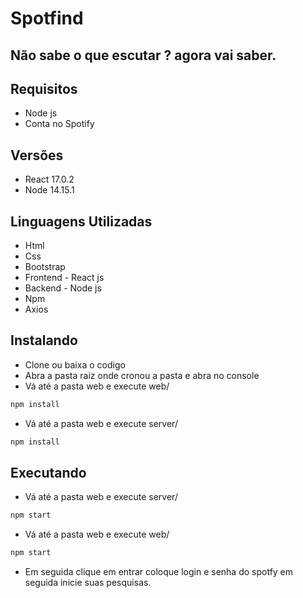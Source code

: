 # Spotfind
## Não sabe o que escutar ? agora vai saber.

## Requisitos
- Node js
- Conta no Spotify
## Versões
- React 17.0.2
- Node 14.15.1
## Linguagens Utilizadas

- Html
- Css
- Bootstrap
- Frontend - React js
- Backend - Node js
- Npm
- Axios

## Instalando

- Clone ou baixa o codigo
- Abra a pasta raiz onde cronou a pasta e abra no console
- Vá até a pasta web e execute web/    
 ```sh
npm install
```
- Vá até a pasta web e execute server/   
 ```sh
npm install
```


## Executando
- Vá até a pasta web e execute server/   
 ```sh
npm start
```
- Vá até a pasta web e execute web/   
 ```sh
npm start
```
 - Em seguida clique em entrar coloque login e senha do spotfy em seguida  inicie suas pesquisas.


